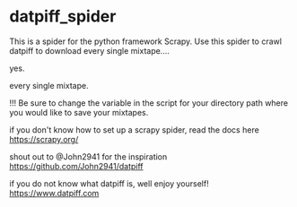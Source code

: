 # datpiff_spider

This is a spider for the python framework Scrapy.
Use this spider to crawl datpiff to download every single mixtape....

yes.

every single mixtape.

!!! Be sure to change the variable in the script for your directory path where you would like to save your mixtapes.

if you don't know how to set up a scrapy spider, read the docs here
https://scrapy.org/

shout out to @John2941 for the inspiration
https://github.com/John2941/datpiff

if you do not know what datpiff is, well enjoy yourself!
https://www.datpiff.com

